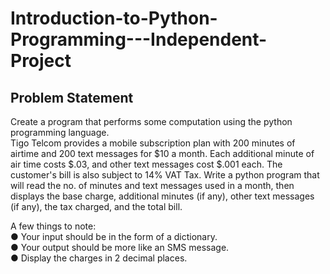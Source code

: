 # Introduction-to-Python-Programming---Independent-Project

## Problem Statement<br />
Create a program that performs some computation using the python programming language.<br />
Tigo Telcom provides a mobile subscription plan with 200 minutes of airtime and 200 text messages
for $10 a month. Each additional minute of air time costs $.03, and other text messages cost $.001
each. The customer's bill is also subject to 14% VAT Tax. Write a python program that will read the
no. of minutes and text messages used in a month, then displays the base charge, additional
minutes (if any), other text messages (if any), the tax charged, and the total bill.<br />

A few things to note:<br />
● Your input should be in the form of a dictionary.<br />
● Your output should be more like an SMS message.<br />
● Display the charges in 2 decimal places.<br />

